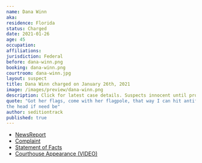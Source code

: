 ```yaml
---
name: Dana Winn
aka:
residence: Florida
status: Charged
date: 2021-01-26
age: 45
occupation:
affiliations:
jurisdiction: Federal
before: dana-winn.png
booking: dana-winn.png
courtroom: dana-winn.jpg
layout: suspect
title: Dana Winn charged on January 26th, 2021
image: /images/preview/dana-winn.png
description: Click for latest case details. Suspects innocent until proven guilty.
quote: "Got her flags, come with her flagpole, that way I can hit antifa in
the head if need be"
author: seditiontrack
published: true
---
```


- [NewsReport](https://www.thedailybeast.com/florida-couple-rachael-pert-and-dana-joe-winn-charged-in-capitol-riots)
- [Complaint](https://www.justice.gov//opa/page/file/1360796/download)
- [Statement of Facts](https://www.justice.gov//opa/page/file/1360796/download)
- [Courthouse Appearance (VIDEO)](https://www.actionnewsjax.com/news/local/clay-county/us-capitol-riots-middleburg-couple-granted-supervised-release-ran-out-federal-courthouse/RQCOMRARCRFMBHUEHMUQRASDRI/)